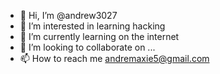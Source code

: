 - 👋 Hi, I’m @andrew3027
- 👀 I’m interested in learning hacking
- 🌱 I’m currently learning on the internet
- 💞️ I’m looking to collaborate on ...
- 📫 How to reach me andremaxie5@gmail.com

<!---
andrew3027/andrew3027 is a ✨ special ✨ repository because its `README.md` (this file) appears on your GitHub profile.
You can click the Preview link to take a look at your changes.
--->
